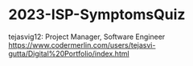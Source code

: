 # 2023-ISP-SymptomsQuiz

tejasvig12: Project Manager, Software Engineer
  https://www.codermerlin.com/users/tejasvi-gutta/Digital%20Portfolio/index.html
